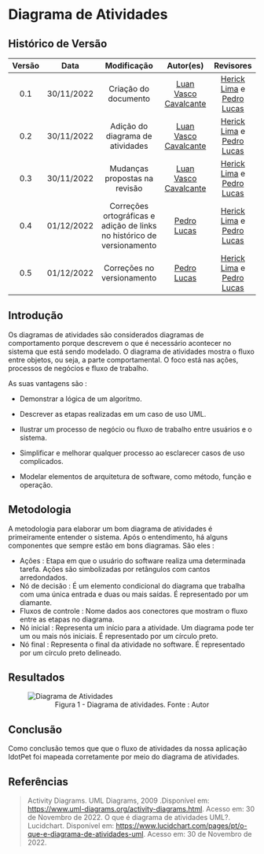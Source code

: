 # Diagrama de Atividades

## Histórico de Versão
| Versão | Data | Modificação | Autor(es) | Revisores |
|:-:|:-:|:-:|:-:|:-:|
| 0.1 | 30/11/2022 | Criação do documento | [Luan Vasco Cavalcante](https://github.com/Luan-Cavalcante) | [Herick Lima](https://github.com/hericklima22) e [Pedro Lucas](https://github.com/PedroLucasCM) |
| 0.2 | 30/11/2022 | Adição do diagrama de atividades | [Luan Vasco Cavalcante](https://github.com/Luan-Cavalcante) | [Herick Lima](https://github.com/hericklima22) e [Pedro Lucas](https://github.com/PedroLucasCM) |
| 0.3 | 30/11/2022 | Mudanças propostas na revisão | [Luan Vasco Cavalcante](https://github.com/Luan-Cavalcante) | [Herick Lima](https://github.com/hericklima22) e [Pedro Lucas](https://github.com/PedroLucasCM) |
| 0.4 | 01/12/2022 | Correções ortográficas e adição de links no histórico de versionamento | [Pedro Lucas](https://github.com/PedroLucasCM) | [Herick Lima](https://github.com/hericklima22) e [Pedro Lucas](https://github.com/PedroLucasCM) |
| 0.5 | 01/12/2022 | Correções no versionamento | [Pedro Lucas](https://github.com/PedroLucasCM) | [Herick Lima](https://github.com/hericklima22) e [Pedro Lucas](https://github.com/PedroLucasCM) |

## Introdução
Os diagramas de atividades são considerados diagramas de comportamento porque descrevem o que é necessário acontecer no sistema que está sendo modelado. O diagrama de atividades mostra o fluxo entre objetos, ou seja, a parte comportamental. O foco está nas ações, processos de negócios e fluxo de trabalho. 

As suas vantagens são :

 - Demonstrar a lógica de um algoritmo.

 - Descrever as etapas realizadas em um caso de uso UML.

 - Ilustrar um processo de negócio ou fluxo de trabalho entre usuários e o sistema.

 - Simplificar e melhorar qualquer processo ao esclarecer casos de uso complicados.

 - Modelar elementos de arquitetura de software, como método, função e operação.


## Metodologia 

A metodologia para elaborar um bom diagrama de atividades é primeiramente entender o sistema. Após o entendimento, há alguns componentes que sempre estão em bons diagramas. São eles :

- Ações : Etapa em que o usuário do software realiza uma determinada tarefa. Ações são simbolizadas por retângulos com cantos arredondados.
- Nó de decisão : É um elemento condicional do diagrama que trabalha com uma única entrada e duas ou mais saídas. É representado por um diamante.
- Fluxos de controle : Nome dados aos conectores que mostram o fluxo entre as etapas no diagrama.
- Nó inicial : Representa um início para a atividade. Um diagrama pode ter um ou mais nós iniciais. É representado por um círculo preto.
- Nó final : Representa o final da atividade no software. É representado por um círculo preto delineado.

## Resultados

<figure>
  <img src="https://user-images.githubusercontent.com/67024690/204846313-a69788a6-009e-4914-9c89-172d1ade7449.png" alt="Diagrama de Atividades"/>
  <figcaption align="center" >Figura 1 - Diagrama de atividades. Fonte : Autor</figcaption>
</figure>

## Conclusão
Como conclusão temos que que o fluxo de atividades da nossa aplicação IdotPet foi mapeada corretamente por meio do diagrama de atividades.

## Referências
> Activity Diagrams. UML Diagrams, 2009 .Disponível em: https://www.uml-diagrams.org/activity-diagrams.html. Acesso em: 30 de Novembro de 2022.
> O que é diagrama de atividades UML?. Lucidchart. Disponível em: https://www.lucidchart.com/pages/pt/o-que-e-diagrama-de-atividades-uml. Acesso em: 30 de Novembro de 2022.
